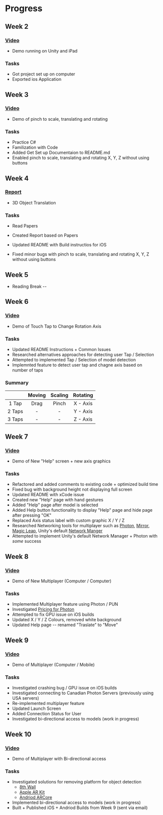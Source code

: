 # Progress

## Week 2
### [Video](https://youtu.be/5mpuyq1P8Jc)
- Demo running on Unity and iPad
### Tasks
- Got project set up on computer
- Exported ios Application

## Week 3
### [Video](https://youtu.be/3KN1oB8kbeg)
- Demo of pinch to scale, translating and rotating 
### Tasks
- Practice C#
- Familization with Code
- Added Get Set up Documentaion to README.md
- Enabled pinch to scale, translating and rotating X, Y, Z without using buttons

## Week 4
### [Report](https://docs.google.com/spreadsheets/d/1oHvlnuQTlxqtbbcI85ABXfpTD0oF3JDJh1-jKyA32jA/edit?usp=sharing)
- 3D Object Translation 
### Tasks
- Read Papers 

- Created Report based on Papers 

- Updated README with Build instructios for iOS

- Fixed minor bugs with pinch to scale, translating and rotating X, Y, Z without using buttons

  

## Week 5

- Reading Break --

## Week 6

### [Video](https://youtu.be/4e2-PGKc3qg)

- Demo of Touch Tap to Change Rotation Axis 

### Tasks

- Updated README Instructions + Common Issues 
- Researched alternatives approaches for detecting user Tap / Selection
- Attempted to implemented Tap / Selection of model detection
- Implemnted feature to detect user tap and chagne axis based on number of taps 

### Summary 

|        | Moving | Scaling | Rotating |
| :----: | :----: | :-----: | :------: |
| 1 Tap  |  Drag  |  Pinch  | X - Axis |
| 2 Taps |   -    |    -    | Y - Axis |
| 3 Taps |   -    |    -    | Z - Axis |

## Week 7

### [Video](https://youtu.be/V7BV4tLKR8U)

- Demo of New "Help" screen + new axis graphics 

### Tasks

- Refactored and added comments to existing code + optimized build time
- Fixed bug with background height not displaying full screen
- Updated README with xCode issue
- Created new "Help" page with hand gestures 
- Added "Help" page after model is selected
- Added Help button functionality to display "Help" page and hide page after pressing "OK"
- Replaced Axis status label with custom graphic X / Y / Z
- Researched Networking tools for multiplayer such as [Photon](https://www.photonengine.com/en/pun), [Mirror](https://mirror-networking.gitbook.io/docs/), [Magic Leap](https://www.pubnub.com/blog/multiplayer-augmented-reality-game-magic-leap-unity/?devrel_gh=Cube-Fight), Unity's default [Network Manger](https://medium.com/wolox/augmented-shared-reality-in-unity-b7f88ca98ec1)
- Attempted to implement Unity's default Network Manager + Photon with *some* success

## Week 8

### [Video](https://youtu.be/6KwZUTurl-k)

- Demo of New Multiplayer (Computer / Computer)

### Tasks

- Implemented Multiplayer feature using Photon / PUN 
- Investigated [Pricing for Photon](https://www.photonengine.com/en-US/PUN/Pricing) 
- Attempted to fix GPU issue on iOS builds 
- Updated X / Y / Z Colours, removed white background 
- Updated Help page -- renamed "Traslate" to "Move"

## Week 9

### [Video](https://youtu.be/R-CRFcSHDNM)

- Demo of Multiplayer (Computer / Mobile)

### Tasks

- Investigated crashing bug / GPU issue on iOS builds 
- Investigated connecting to Canadian Photon Servers (previously using USA servers)
- Re-implemented multiplayer feature 
- Updated Launch Screen
- Added Connection Status for User 
- Investigated bi-directional access to models (work in progress)

## Week 10

### [Video](https://google.ca)

- Demo of Multiplayer with Bi-directional access

### Tasks

- Investigated solutions for removing platform for object detection
  - [8th Wall](https://www.8thwall.com/)
  - [Apple AR Kit](https://developer.apple.com/augmented-reality/)
  - [Andriod ARCore](https://developers.google.com/ar/develop/java/quickstart)
- Implemented bi-directional access to models (work in progress)
- Built + Published iOS + Andriod Builds from Week 9 (sent via email)